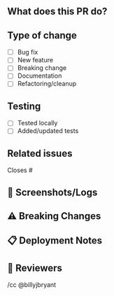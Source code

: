 ## What does this PR do?

<!-- Brief description of the changes -->

## Type of change
- [ ] Bug fix
- [ ] New feature
- [ ] Breaking change
- [ ] Documentation
- [ ] Refactoring/cleanup

## Testing
- [ ] Tested locally
- [ ] Added/updated tests

## Related issues
Closes #

## 📸 Screenshots/Logs

<!-- Add screenshots or relevant logs if applicable -->

## ⚠️ Breaking Changes

<!-- If this is a breaking change, describe the impact and migration path -->

## 📋 Deployment Notes

<!-- Any special deployment considerations -->

## 👥 Reviewers

<!-- Tag specific reviewers if needed -->

/cc @billyjbryant
